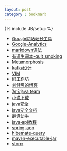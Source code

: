 ```yaml
---
layout: post
category : bookmark
---
```

{% include JB/setup %}

+ [Google网站站长工具](https://www.google.com/webmasters/tools/home)
+ [Google-Analytics](https://www.google.com/analytics)
+ [markdown语法](http://wowubuntu.com/markdown)
+ [有道生词本-quit_smoking](http://dict.youdao.com/wordbook/wordlist?keyfrom=dict.entry)
+ [Metamorphosis](https://github.com/killme2008/Metamorphosis)
+ [kafka设计](http://www.oschina.net/translate/kafka-design)
+ [VIM](http://linux.vbird.org/linux_basic/0310vi.php)
+ [码工作坊](http://www.khotyn.com/)
+ [刘健男的博客](http://blog.sina.com.cn/liujiannan2010)
+ [淘宝java team](http://jm.taobao.org/)
+ [小说下载](http://www.8620.net/)
+ [java安全](http://www.infoq.com/cn/articles/cf-java-security)
+ [java安全文档](http://docs.oracle.com/javase/6/docs/technotes/guides/security/)
+ [翻译助手](http://dict.cnki.net/)
+ [java-api教程](http://www.tutorialspoint.com/java)
+ [spring-aop](http://static.springsource.org/spring/docs/2.0.8/reference/aop.html)
+ [hibernate-query](http://oss.org.cn/ossdocs/framework/hibernate/reference-v3_zh-cn/querycriteria.html)
+ [maven-executable-jar](http://www.mkyong.com/maven/how-to-create-a-jar-file-with-maven/)
+ [storm](http://blog.linezing.com/)



<!--more-->
